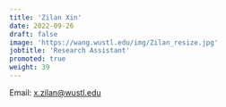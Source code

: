 ```yaml
---
title: 'Zilan Xin'
date: 2022-09-26
draft: false
image: 'https://wang.wustl.edu/img/Zilan_resize.jpg'
jobtitle: 'Research Assistant'
promoted: true
weight: 39
---
```

Email: x.zilan@wustl.edu
